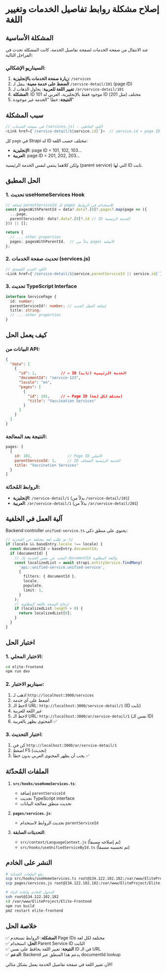 # إصلاح مشكلة روابط تفاصيل الخدمات وتغيير اللغة

## المشكلة الأساسية

عند الانتقال من صفحة الخدمات لصفحة تفاصيل الخدمة، كانت المشكلة تحدث في المراحل التالية:

### السيناريو الإشكالي:
1. **زيارة صفحة الخدمات بالإنجليزية**: `/services`
2. **الضغط على خدمة معينة**: ينقل لـ `/service-detail/101` (page ID)
3. **تغيير اللغة للعربية**: يحاول الذهاب لـ `/ar/service-detail/101`
4. **المشكلة**: ID 101 موجود فقط بالإنجليزية، العربي له ID مختلف (مثل 201)
5. **النتيجة**: خطأ "الخدمة غير موجودة"

## سبب المشكلة

```javascript
// في صفحة الخدمات (services.js) - الكود الخاطئ
<Link href={`/service-detail/${service.id}`}>  // service.id = page ID (مختلف لكل لغة)
```

كل `page` في Strapi له ID مختلف حسب اللغة:
- **الإنجليزية**: page ID = 101, 102, 103...
- **العربية**: page ID = 201, 202, 203...

ولكن كلاهما ينتمي لنفس الخدمة الرئيسية (parent service) التي لها ID ثابت.

## الحل المطبق

### 1. تحديث useHomeServices Hook

```typescript
// إضافة parentServiceId للـ pages للاستخدام في الروابط
const pagesWithParentId = data?.data?.[0]?.pages?.map(page => ({
  ...page,
  parentServiceId: data?.data?.[0]?.id // ID الخدمة الرئيسية
})) || [];

return {
  // ... other properties
  pages: pagesWithParentId,  // بدلاً من pages الأصلية
};
```

### 2. تحديث صفحة الخدمات (services.js)

```javascript
// الكود الجديد المُصحح
<Link href={`/service-detail/${service.parentServiceId || service.id}`}>
```

### 3. تحديث TypeScript Interface

```typescript
interface ServicePage {
  id: number;
  parentServiceId?: number; // إضافة الحقل الجديد
  title: string;
  // ... other properties
}
```

## كيف يعمل الحل

### البيانات من API:
```json
{
  "data": [
    {
      "id": 1,           // ← ID الخدمة الرئيسية (ثابت)
      "documentId": "service-123",
      "locale": "en",
      "pages": [
        {
          "id": 101,     // ← Page ID (مختلف لكل لغة)
          "title": "Vaccination Services"
        }
      ]
    }
  ]
}
```

### النتيجة بعد المعالجة:
```javascript
pages: [
  {
    id: 101,                // Page ID الأصلي
    parentServiceId: 1,     // ID الخدمة الرئيسية المضاف
    title: "Vaccination Services"
  }
]
```

### الروابط المُحدّثة:
- **الإنجليزية**: `/service-detail/1` (بدلاً من `/service-detail/101`)
- **العربية**: `/ar/service-detail/1` (بدلاً من `/ar/service-detail/201`)

## آلية العمل في الخلفية

Backend controller `unified-service.ts` يحتوي على منطق ذكي:

```typescript
// إذا تم طلب لغة مختلفة عن المُخزنة
if (locale && baseEntry.locale !== locale) {
  const documentId = baseEntry.documentId;
  if (documentId) {
    // البحث عن نفس الخدمة بالـ documentId واللغة المطلوبة
    const localizedList = await strapi.entityService.findMany(
      'api::unified-service.unified-service',
      {
        filters: { documentId },
        locale,
        populate,
        limit: 1,
      }
    );
    // إرجاع النسخة باللغة المطلوبة
    if (localizedList.length > 0) {
      return localizedList[0];
    }
  }
}
```

## اختبار الحل

### 1. الاختبار المحلي:
```bash
cd elite-frontend
npm run dev
```

### 2. سيناريو الاختبار:
1. اذهب لـ `http://localhost:3000/services`
2. اضغط على أي خدمة
3. لاحظ الـ URL: `http://localhost:3000/service-detail/1` (ID ثابت)
4. غير اللغة للعربية
5. لاحظ الـ URL: `http://localhost:3000/ar/service-detail/1` (نفس الـ ID)
6. المحتوى يظهر بالعربية ✅

### 3. اختبار التحديث:
1. كن في `http://localhost:3000/ar/service-detail/1`
2. اضغط F5 (تحديث)
3. يجب أن يظهر المحتوى العربي بدون خطأ ✅

## الملفات المُحدّثة

1. **`src/hooks/useHomeServices.ts`**:
   - إضافة `parentServiceId`
   - تحديث TypeScript interface
   - تحديث منطق معالجة البيانات

2. **`pages/services.js`**:
   - تحديث الروابط لاستخدام `parentServiceId`

3. **التحديثات السابقة**:
   - `src/context/LanguageContext.js` (تم إصلاحه مسبقاً)
   - `src/hooks/useUnifiedServiceById.ts` (تم تحسينه مسبقاً)

## النشر على الخادم

```bash
# رفع الملفات المُحدّثة
scp src/hooks/useHomeServices.ts root@134.122.102.182:/var/www/EliteProject/Elite-Frontend/src/hooks/
scp pages/services.js root@134.122.102.182:/var/www/EliteProject/Elite-Frontend/pages/

# الدخول للخادم وإعادة البناء
ssh root@134.122.102.182
cd /var/www/EliteProject/Elite-Frontend
npm run build
pm2 restart elite-frontend
```

## خلاصة الحل

✅ **المشكلة**: الروابط تستخدم Page IDs مختلفة لكل لغة  
✅ **الحل**: استخدام Parent Service ID الثابت  
✅ **النتيجة**: تغيير اللغة يحافظ على نفس ID في الـ URL  
✅ **الدعم**: Backend يدعم هذا المنطق عبر documentId lookup  

الآن تغيير اللغة في صفحة تفاصيل الخدمة يعمل بشكل مثالي!

